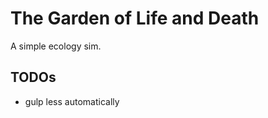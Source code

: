 The Garden of Life and Death
===========

A simple ecology sim.

## TODOs
- gulp less automatically
